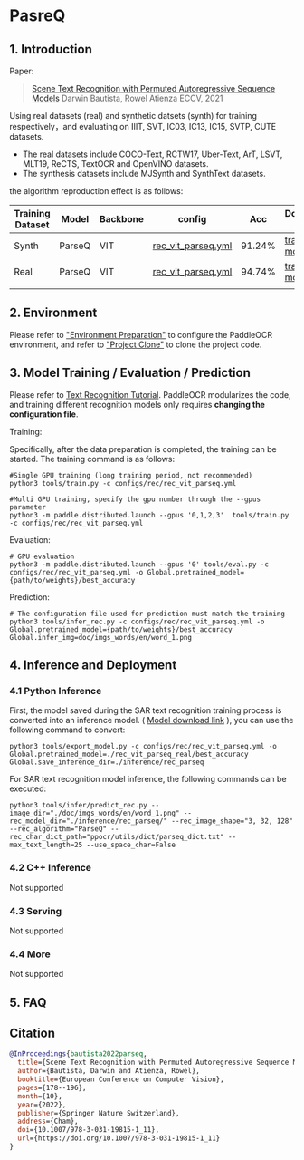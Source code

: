 # PasreQ


## 1. Introduction

Paper:
> [Scene Text Recognition with Permuted Autoregressive Sequence Models](https://arxiv.org/abs/2207.06966)
> Darwin Bautista, Rowel Atienza
> ECCV, 2021

Using real datasets (real) and synthetic datsets (synth) for training respectively，and evaluating on IIIT, SVT, IC03, IC13, IC15, SVTP, CUTE datasets.
- The real datasets include COCO-Text, RCTW17, Uber-Text, ArT, LSVT, MLT19, ReCTS, TextOCR and OpenVINO datasets.
- The synthesis datasets include MJSynth and SynthText datasets.

the algorithm reproduction effect is as follows:

|Training Dataset|Model|Backbone|config|Acc|Download link|
| --- | --- | --- | --- | --- | --- |
|Synth|ParseQ|VIT|[rec_vit_parseq.yml](../../configs/rec/rec_vit_parseq.yml)|91.24%|[train model](https://paddleocr.bj.bcebos.com/dygraph_v2.1/parseq/rec_vit_parseq_synth.tgz)|
|Real|ParseQ|VIT|[rec_vit_parseq.yml](../../configs/rec/rec_vit_parseq.yml)|94.74%|[train model](https://paddleocr.bj.bcebos.com/dygraph_v2.1/parseq/rec_vit_parseq_real.tgz)|
|||||||

## 2. Environment
Please refer to ["Environment Preparation"](./environment_en.md) to configure the PaddleOCR environment, and refer to ["Project Clone"](./clone_en.md) to clone the project code.


## 3. Model Training / Evaluation / Prediction

Please refer to [Text Recognition Tutorial](./recognition_en.md). PaddleOCR modularizes the code, and training different recognition models only requires **changing the configuration file**.

Training:

Specifically, after the data preparation is completed, the training can be started. The training command is as follows:

```
#Single GPU training (long training period, not recommended)
python3 tools/train.py -c configs/rec/rec_vit_parseq.yml

#Multi GPU training, specify the gpu number through the --gpus parameter
python3 -m paddle.distributed.launch --gpus '0,1,2,3'  tools/train.py -c configs/rec/rec_vit_parseq.yml
```

Evaluation:

```
# GPU evaluation
python3 -m paddle.distributed.launch --gpus '0' tools/eval.py -c configs/rec/rec_vit_parseq.yml -o Global.pretrained_model={path/to/weights}/best_accuracy
```

Prediction:

```
# The configuration file used for prediction must match the training
python3 tools/infer_rec.py -c configs/rec/rec_vit_parseq.yml -o Global.pretrained_model={path/to/weights}/best_accuracy Global.infer_img=doc/imgs_words/en/word_1.png
```

## 4. Inference and Deployment

### 4.1 Python Inference
First, the model saved during the SAR text recognition training process is converted into an inference model. ( [Model download link](https://paddleocr.bj.bcebos.com/dygraph_v2.1/parseq/rec_vit_parseq_real.tgz) ), you can use the following command to convert:

```
python3 tools/export_model.py -c configs/rec/rec_vit_parseq.yml -o Global.pretrained_model=./rec_vit_parseq_real/best_accuracy Global.save_inference_dir=./inference/rec_parseq
```

For SAR text recognition model inference, the following commands can be executed:

```
python3 tools/infer/predict_rec.py --image_dir="./doc/imgs_words/en/word_1.png" --rec_model_dir="./inference/rec_parseq/" --rec_image_shape="3, 32, 128" --rec_algorithm="ParseQ" --rec_char_dict_path="ppocr/utils/dict/parseq_dict.txt" --max_text_length=25 --use_space_char=False
```

### 4.2 C++ Inference

Not supported

### 4.3 Serving

Not supported

### 4.4 More

Not supported

## 5. FAQ


## Citation

```bibtex
@InProceedings{bautista2022parseq,
  title={Scene Text Recognition with Permuted Autoregressive Sequence Models},
  author={Bautista, Darwin and Atienza, Rowel},
  booktitle={European Conference on Computer Vision},
  pages={178--196},
  month={10},
  year={2022},
  publisher={Springer Nature Switzerland},
  address={Cham},
  doi={10.1007/978-3-031-19815-1_11},
  url={https://doi.org/10.1007/978-3-031-19815-1_11}
}
```
